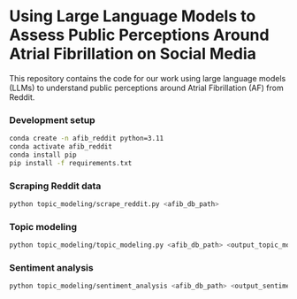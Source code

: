 
# Using Large Language Models to Assess Public Perceptions Around Atrial Fibrillation on Social Media

This repository contains the code for our work using large language models (LLMs) to understand public perceptions around Atrial Fibrillation (AF) from Reddit. 

### Development setup
```sh
conda create -n afib_reddit python=3.11
conda activate afib_reddit
conda install pip
pip install -f requirements.txt
```

### Scraping Reddit data

```sh
python topic_modeling/scrape_reddit.py <afib_db_path>
```

### Topic modeling

```sh
python topic_modeling/topic_modeling.py <afib_db_path> <output_topic_model_file> 
```

### Sentiment analysis

```sh
python topic_modeling/sentiment_analysis <afib_db_path> <output_sentiment_analysis_path>
```
